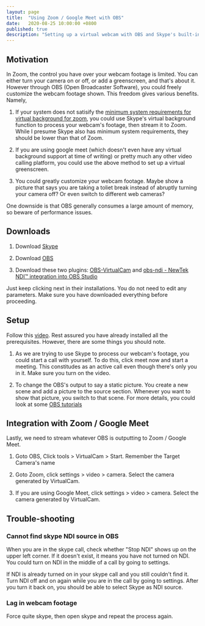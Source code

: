 ```yaml
---
layout: page
title:  "Using Zoom / Google Meet with OBS"
date:   2020-08-25 10:00:00 +0800
published: true
description: "Setting up a virtual webcam with OBS and Skype's built-in background filtering"
---
```


## Motivation

In Zoom, the control you have over your webcam footage is limited. You can either turn your camera on or off, or add a greenscreen, and that's about it. However through OBS (Open Broadcaster Software), you could freely customize the webcam footage shown. This freedom gives various benefits. Namely,

1. If your system does not satisify the [minimum system requirements for virtual background for zoom](https://support.zoom.us/hc/en-us/articles/360043484511), you could use Skype's virtual background function to process your webcam's footage, then stream it to Zoom. While I presume Skype also has minimum system requirements, they should be lower than that of Zoom.

2. If you are using google meet (which doesn't even have any virtual background support at time of writing) or pretty much any other video calling platform, you could use the above method to set up a virtual greenscreen.

2. You could greatly customize your webcam footage. Maybe show a picture that says you are taking a toliet break instead of abruptly turning your camera off? Or even switch to different web cameras?

One downside is that OBS generally consumes a large amount of memory, so beware of performance issues.

## Downloads

1. Download [Skype](https://www.skype.com/en/get-skype/)

2. Download [OBS](https://obsproject.com/)

3. Download these two plugins: [OBS-VirtualCam](https://obsproject.com/forum/resources/obs-virtualcam.949/) and [obs-ndi - NewTek NDI™ integration into OBS Studio](https://obsproject.com/forum/resources/obs-ndi-newtek-ndi%E2%84%A2-integration-into-obs-studio.528/)

Just keep clicking next in their installations. You do not need to edit any parameters. Make sure you have downloaded everything before proceeding. 

## Setup

Follow this [video](https://www.youtube.com/watch?v=QPg5IfqAkAI). Rest assured you have already installed all the prerequisites. However, there are some things you should note.

1. As we are trying to use Skype to process our webcam's footage, you could start a call with yourself. To do this, click meet now and start a meeting. This constitudes as an active call even though there's only you in it. Make sure you turn on the video.

2. To change the OBS's output to say a static picture. You create a new scene and add a picture to the source section. Whenever you want to show that picture, you switch to that scene. For more details, you could look at some [OBS tutorials](https://www.youtube.com/watch?v=DTk99mHDX_I)

## Integration with Zoom / Google Meet

Lastly, we need to stream whatever OBS is outputting to Zoom / Google Meet.

1. Goto OBS, Click tools > VirtualCam > Start. Remember the Target Camera's name

2. Goto Zoom, click settings > video > camera. Select the camera generated by VirtualCam. 

3. If you are using Google Meet, click settings > video > camera. Select the camera generated by VirtualCam. 

## Trouble-shooting

### Cannot find skype NDI source in OBS

When you are in the skype call, check whether "Stop NDI" shows up on the upper left corner. If it doesn't exist, it means you have not turned on NDI. You could turn on NDI in the middle of a call by going to settings. 

If NDI is already turned on in your skype call and you still couldn't find it. Turn NDI off and on again while you are in the call by going to settings. After you turn it back on, you should be able to select Skype as NDI source.

### Lag in webcam footage

Force quite skype, then open skype and repeat the process again.
